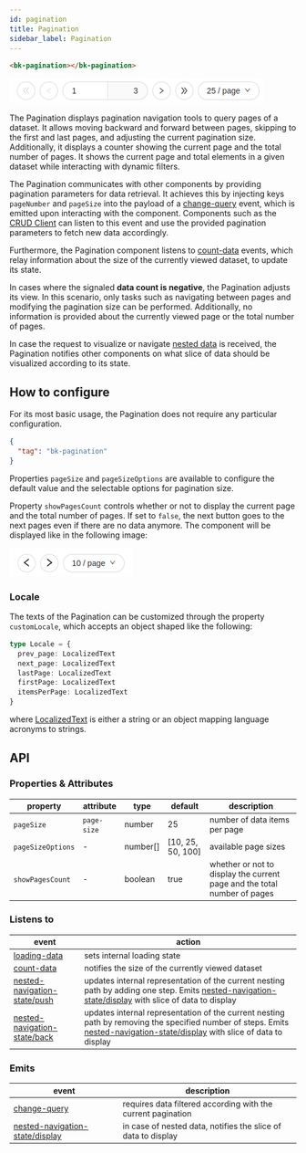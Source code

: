 ```yaml
---
id: pagination
title: Pagination
sidebar_label: Pagination
---
```


<!--
WARNING: this file was automatically generated by Mia-Platform Doc Aggregator.
DO NOT MODIFY IT BY HAND.
Instead, modify the source file and run the aggregator to regenerate this file.
-->

<!--
WARNING:
This file is automatically generated. Please edit the 'README' file of the corresponding component and run `yarn copy:docs`
-->




[nested-data-flow]: /microfrontend-composer/back-kit/80_examples/20_nested_data.md#nested-fields-in-the-table-and-forms

[localized-text]: /microfrontend-composer/back-kit/40_core_concepts.md#localization-and-i18n

[loading-data]: /microfrontend-composer/back-kit/70_events.md#loading-data
[count-data]: /microfrontend-composer/back-kit/70_events.md#count-data
[change-query]: /microfrontend-composer/back-kit/70_events.md#change-query
[nested-navigation-state/back]: /microfrontend-composer/back-kit/70_events.md#nested-navigation-state---back
[nested-navigation-state/push]: /microfrontend-composer/back-kit/70_events.md#nested-navigation-state---push
[nested-navigation-state/display]: /microfrontend-composer/back-kit/70_events.md#nested-navigation-state---display

[bk-crud-client]: /microfrontend-composer/back-kit/60_components/100_crud_client.md




```html
<bk-pagination></bk-pagination>
```

![pagination](img/bk-pagination.png)

The Pagination displays pagination navigation tools to query pages of a dataset.
It allows moving backward and forward between pages, skipping to the first and last pages, and adjusting the current pagination size.
Additionally, it displays a counter showing the current page and the total number of pages.
It shows the current page and total elements in a given dataset while interacting with dynamic filters.

The Pagination communicates with other components by providing pagination parameters for data retrieval.
It achieves this by injecting keys `pageNumber` and `pageSize` into the payload of a [change-query] event, which is emitted upon interacting with the component.
Components such as the [CRUD Client][bk-crud-client] can listen to this event and use the provided pagination parameters to fetch new data accordingly.

Furthermore, the Pagination component listens to [count-data] events, which relay information about the size of the currently viewed dataset, to update its state.

In cases where the signaled **data count is negative**, the Pagination adjusts its view. In this scenario, only tasks such as navigating between pages and modifying the pagination size can be performed.
Additionally, no information is provided about the currently viewed page or the total number of pages.

In case the request to visualize or navigate [nested data][nested-data-flow] is received, the Pagination notifies other components on what slice of data should be visualized according to its state.

## How to configure

For its most basic usage, the Pagination does not require any particular configuration.

```json
{
  "tag": "bk-pagination"
}
```

Properties `pageSize` and `pageSizeOptions` are available to configure the default value and the selectable options for pagination size.

Property `showPagesCount` controls whether or not to display the current page and the total number of pages. If set to `false`, the next button goes to the next pages even if there are no data anymore. The component will be displayed like in the following image:

![pagination](img/bk-pagination-buttonsOnly.png)

### Locale

The texts of the Pagination can be customized through the property `customLocale`, which accepts an object shaped like the following:

```typescript
type Locale = {
  prev_page: LocalizedText
  next_page: LocalizedText
  lastPage: LocalizedText
  firstPage: LocalizedText
  itemsPerPage: LocalizedText
}
```

where [LocalizedText][localized-text] is either a string or an object mapping language acronyms to strings.


## API

### Properties & Attributes

| property          | attribute   | type     | default           | description                                                |
| ----------------- | ----------- | -------- | ----------------- | ---------------------------------------------------------- |
| `pageSize`        | `page-size` | number   | 25                | number of data items per page                              |
| `pageSizeOptions` | -           | number[] | [10, 25, 50, 100] | available page sizes                                       |
| `showPagesCount`  | -           | boolean  | true              | whether or not to display the current page and the total number of pages |

### Listens to

| event                          | action                                                                                                                                                |
| ------------------------------ | ----------------------------------------------------------------------------------------------------------------------------------------------------- |
| [loading-data]                 | sets internal loading state                                                                                                                           |
| [count-data]                   | notifies the size of the currently viewed dataset                                                                                                     |
| [nested-navigation-state/push] | updates internal representation of the current nesting path by adding one step. Emits [nested-navigation-state/display] with slice of data to display |
| [nested-navigation-state/back] | updates internal representation of the current nesting path by removing the specified number of steps. Emits [nested-navigation-state/display] with slice of data to display |

### Emits

| event                             | description                                                   |
| --------------------------------- | ------------------------------------------------------------- |
| [change-query]                    | requires data filtered according with the current pagination  |
| [nested-navigation-state/display] | in case of nested data, notifies the slice of data to display |
